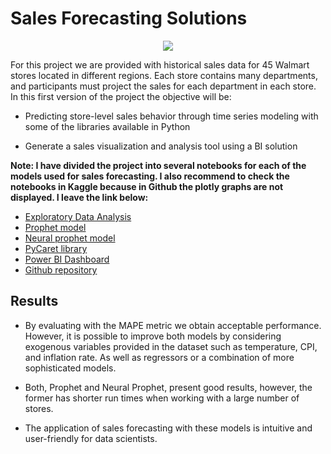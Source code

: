 # Sales Forecasting Solutions

<p align="center">
  <img src="https://www.saleshacker.com/wp-content/uploads/2017/05/sales-forecasting-metrics-1024x768.jpg" />
</p>

For this project we are provided with historical sales data for 45 Walmart stores located in different regions. Each store contains many departments, and participants must project the sales for each department in each store. In this first version of the project the objective will be: 

* Predicting store-level sales behavior through time series modeling with some of the libraries available in Python

* Generate a sales visualization and analysis tool using a BI solution

**Note: I have divided the project into several notebooks for each of the models used for sales forecasting. I also recommend to check the notebooks in Kaggle because in Github the plotly graphs are not displayed. I leave the link below:**


* [Exploratory Data Analysis](https://www.kaggle.com/code/armandodelahoya/walmart-sales-forecasting-eda/notebook)
* [Prophet model](https://www.kaggle.com/code/armandodelahoya/walmart-sales-forecasting-prophet-model/notebook)
* [Neural prophet model](https://www.kaggle.com/code/armandodelahoya/walmart-sales-forecasting-neural-model/notebook)
* [PyCaret library](https://www.kaggle.com/code/armandodelahoya/walmart-sales-forecasting-pycaret-library/notebook)
* [Power BI Dashboard](https://app.powerbi.com/view?r=eyJrIjoiNWFjYWU0ZTktNjFiYS00Zjg3LTg0M2MtOTMzM2M0MjQ5OThmIiwidCI6IjAyNDlhNTcxLWI5YTItNGNhMi1iOTNiLTIwYzc3MDg4ZjA4YiJ9)
* [Github repository](https://github.com/ArmandoLazalde/Walmart-Sales-Forecasting)


## Results

* By evaluating with the MAPE metric we obtain acceptable performance. However, it is possible to improve both models by considering exogenous variables provided in the dataset such as temperature, CPI, and inflation rate. As well as regressors or a combination of more sophisticated models.

* Both, Prophet and Neural Prophet, present good results, however, the former has shorter run times when working with a large number of stores.

* The application of sales forecasting with these models is intuitive and user-friendly for data scientists.
